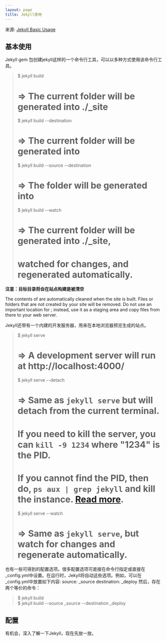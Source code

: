 ```yaml
---
layout: page
title: Jekyll使用
---
```

来源: [Jekyll Basic Usage](http://jekyllrb.com/docs/usage/)

## 基本使用
Jekyll gem 包创建jekyll这样的一个命令行工具，可以以多种方式使用该命令行工具。 

> $ jekyll build  
> # => The current folder will be generated into ./_site
> 
> $ jekyll build --destination <destination>  
> # => The current folder will be generated into <destination>
> 
> $ jekyll build --source <source> --destination <destination>  
> # => The <source> folder will be generated into <destination>
> 
> $ jekyll build --watch  
> # => The current folder will be generated into ./_site,
> #    watched for changes, and regenerated automatically.

**注意：目标目录将会在站点构建是被清空**

The contents of <destination> are automatically cleaned when the site is built. Files or folders that are not created by your site will be removed. Do not use an important location for <destination>; instead, use it as a staging area and copy files from there to your web server.

Jekyll还带有一个内建的开发服务器，用来在本地浏览器预览生成的站点。

> $ jekyll serve  
> # => A development server will run at http://localhost:4000/
> 
> $ jekyll serve --detach  
> # => Same as `jekyll serve` but will detach from the current terminal.
> #    If you need to kill the server, you can `kill -9 1234` where "1234" is the PID.
> #    If you cannot find the PID, then do, `ps aux | grep jekyll` and kill the instance. [Read more](http://unixhelp.ed.ac.uk/shell/jobz5.html).
> 
> $ jekyll serve --watch  
> # => Same as `jekyll serve`, but watch for changes and regenerate automatically.

也有一些可得到的配置选项。很多配置选项可直接在命令行指定或直接在_config.yml中设置。在运行时，Jekyll将自动这些选项。例如，可以在_config.yml中放置如下内容:
source:      _source
destination: _deploy
然后，存在两个等价的命令：

> $ jekyll build  
> $ jekyll build --source _source --destination _deploy  

## 配置
有机会，深入了解一下Jekyll，现在先放一放。
